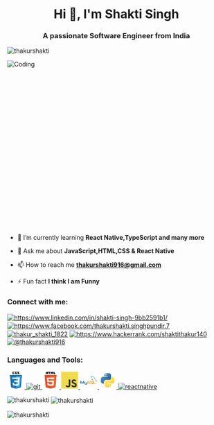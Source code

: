 <h1 align="center">Hi 👋, I'm Shakti Singh</h1>
<h3 align="center">A passionate Software Engineer from India</h3>

<p align="left"> <img src="https://komarev.com/ghpvc/?username=thakurshakti&label=Profile%20views&color=0e75b6&style=flat" alt="thakurshakti" /> </p>

<img align="right" alt="Coding" height="400" width="1400" src="https://user-images.githubusercontent.com/86761352/169945655-3f531851-fbb5-4ce3-9f28-5e5e75e71a9b.gif">


- 🌱 I’m currently learning **React Native,TypeScript and many more**

- 💬 Ask me about **JavaScript,HTML,CSS & React Native**

- 📫 How to reach me **thakurshakti916@gmail.com**

- ⚡ Fun fact **I think I am Funny**

<h3 align="left">Connect with me:</h3>
<p align="left">
<a href="https://linkedin.com/in/https://www.linkedin.com/in/shakti-singh-9bb2591b1/" target="blank"><img align="center" src="https://raw.githubusercontent.com/rahuldkjain/github-profile-readme-generator/master/src/images/icons/Social/linked-in-alt.svg" alt="https://www.linkedin.com/in/shakti-singh-9bb2591b1/" height="30" width="40" /></a>
<a href="https://fb.com/https://www.facebook.com/thakurshakti.singhpundir.7" target="blank"><img align="center" src="https://raw.githubusercontent.com/rahuldkjain/github-profile-readme-generator/master/src/images/icons/Social/facebook.svg" alt="https://www.facebook.com/thakurshakti.singhpundir.7" height="30" width="40" /></a>
<a href="https://instagram.com/thakur_shakti_1822" target="blank"><img align="center" src="https://raw.githubusercontent.com/rahuldkjain/github-profile-readme-generator/master/src/images/icons/Social/instagram.svg" alt="thakur_shakti_1822" height="30" width="40" /></a>
<a href="https://www.hackerrank.com/https://www.hackerrank.com/shaktithakur140" target="blank"><img align="center" src="https://raw.githubusercontent.com/rahuldkjain/github-profile-readme-generator/master/src/images/icons/Social/hackerrank.svg" alt="https://www.hackerrank.com/shaktithakur140" height="30" width="40" /></a>
<a href="https://www.hackerearth.com/@thakurshakti916" target="blank"><img align="center" src="https://raw.githubusercontent.com/rahuldkjain/github-profile-readme-generator/master/src/images/icons/Social/hackerearth.svg" alt="@thakurshakti916" height="30" width="40" /></a>
</p>

<h3 align="left">Languages and Tools:</h3>
<p align="left"> <a href="https://www.w3schools.com/css/" target="_blank" rel="noreferrer"> <img src="https://raw.githubusercontent.com/devicons/devicon/master/icons/css3/css3-original-wordmark.svg" alt="css3" width="40" height="40"/> </a> <a href="https://git-scm.com/" target="_blank" rel="noreferrer"> <img src="https://www.vectorlogo.zone/logos/git-scm/git-scm-icon.svg" alt="git" width="40" height="40"/> </a> <a href="https://www.w3.org/html/" target="_blank" rel="noreferrer"> <img src="https://raw.githubusercontent.com/devicons/devicon/master/icons/html5/html5-original-wordmark.svg" alt="html5" width="40" height="40"/> </a> <a href="https://developer.mozilla.org/en-US/docs/Web/JavaScript" target="_blank" rel="noreferrer"> <img src="https://raw.githubusercontent.com/devicons/devicon/master/icons/javascript/javascript-original.svg" alt="javascript" width="40" height="40"/> </a> <a href="https://www.mysql.com/" target="_blank" rel="noreferrer"> <img src="https://raw.githubusercontent.com/devicons/devicon/master/icons/mysql/mysql-original-wordmark.svg" alt="mysql" width="40" height="40"/> </a> <a href="https://www.python.org" target="_blank" rel="noreferrer"> <img src="https://raw.githubusercontent.com/devicons/devicon/master/icons/python/python-original.svg" alt="python" width="40" height="40"/> </a> <a href="https://reactnative.dev/" target="_blank" rel="noreferrer"> <img src="https://reactnative.dev/img/header_logo.svg" alt="reactnative" width="40" height="40"/> </a> </p>

<p><img align="left" src="https://github-readme-stats.vercel.app/api/top-langs?username=thakurshakti&show_icons=true&locale=en&layout=compact" alt="thakurshakti" /></p>

<p>&nbsp;<img align="center" src="https://github-readme-stats.vercel.app/api?username=thakurshakti&show_icons=true&locale=en" alt="thakurshakti" /></p>

<p><img align="center" src="https://github-readme-streak-stats.herokuapp.com/?user=thakurshakti&" alt="thakurshakti" /></p>

